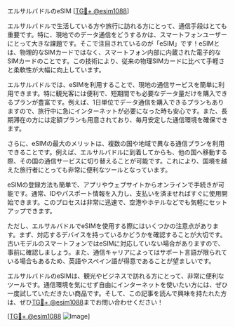 エルサルバドルのeSIM [[TG💪+ @esim1088](https://t.me/s/esim1088)]

エルサルバドルで生活している方や旅行に訪れる方にとって、通信手段はとても重要です。特に、現地でのデータ通信をどうするかは、スマートフォンユーザーにとって大きな課題です。そこで注目されているのが「eSIM」です！eSIMとは、物理的なSIMカードではなく、スマートフォン内部に内蔵された電子的なSIMカードのことです。この技術により、従来の物理SIMカードに比べて手軽さと柔軟性が大幅に向上しています。

エルサルバドルでは、eSIMを利用することで、現地の通信サービスを簡単に利用できます。特に観光客には便利で、短期間でも必要なデータ量だけを購入できるプランが豊富です。例えば、1日単位でデータ通信を購入できるプランもありますので、旅行中に急にインターネットが必要になった時も安心です。また、長期滞在の方には定額プランも用意されており、毎月安定した通信環境を確保できます。

さらに、eSIMの最大のメリットは、複数の国や地域で異なる通信プランを利用できることです。例えば、エルサルバドルに到着してからも、他の国へ移動する際、その国の通信サービスに切り替えることが可能です。これにより、国境を越えた旅行者にとっても非常に便利なツールとなっています。

eSIMの登録方法も簡単で、アプリやウェブサイトからオンラインで手続きが可能です。通常、IDやパスポート情報を入力し、支払いを済ませればすぐに使用開始できます。このプロセスは非常に迅速で、空港やホテルなどでも気軽にセットアップできます。

ただし、エルサルバドルでeSIMを使用する際にはいくつかの注意点があります。まず、対応するデバイスを持っているかどうかを確認することが大切です。古いモデルのスマートフォンではeSIMに対応していない場合がありますので、事前に確認しましょう。また、通信キャリアによってはサポート言語が限られている場合もあるため、英語やスペイン語が得意であることが望ましいです。

エルサルバドルのeSIMは、観光やビジネスで訪れる方にとって、非常に便利なツールです。通信環境を気にせず自由にインターネットを使いたい方には、ぜひ一度試していただきたい商品です。そして、この記事を読んで興味を持たれた方は、ぜひ[TG💪+ @esim1088](https://t.me/s/esim1088)までお問い合わせください！

[[TG💪+ @esim1088](https://t.me/s/esim1088) ![Image](https://i.postimg.cc/Y0z9fWf4/image.png)]